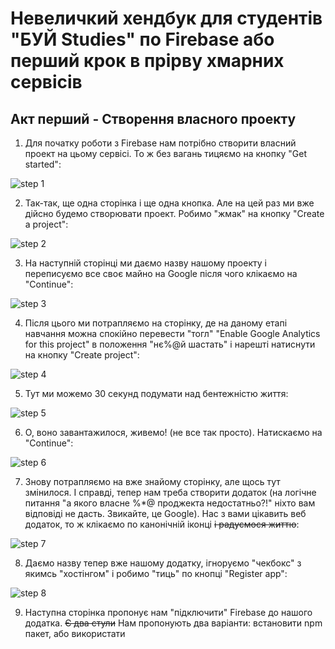 # Невеличкий хендбук для студентів "БУЙ Studies" по Firebase або перший крок в прірву хмарних сервісів

## Акт перший - Створення власного проекту

1. Для початку роботи з Firebase нам потрібно створити власний проект на цьому сервісі. То ж без вагань тицяємо на кнопку "Get started": 

![step 1](https://github.com/ohiienko-r/firebase-bububui/assets/109099364/022fd9bf-b160-49ef-ae58-adc085dbe57a)

2. Так-так, ще одна сторінка і ще одна кнопка. Але на цей раз ми вже дійсно будемо створювати проект. Робимо "жмак" на кнопку "Create a project":

![step 2](https://github.com/ohiienko-r/firebase-bububui/assets/109099364/81bd0a25-b2d6-494f-93ea-62d1d12faebb)

3. На наступній сторінці ми даємо назву нашому проекту і переписуємо все своє майно на Google після чого клікаємо на "Continue":

![step 3](https://github.com/ohiienko-r/firebase-bububui/assets/109099364/8075a6a9-2d59-472a-b60b-2ecbcf3ed565)

4. Після цього ми потрапляємо на сторінку, де на даному етапі навчання можна спокійно перевести "тогл" "Enable Google Analytics for this project" в положення "нє%@й шастать" і нарешті натиснути на кнопку "Create project":

![step 4](https://github.com/ohiienko-r/firebase-bububui/assets/109099364/14468715-2e4b-49d6-8998-63fabde46577)

5. Тут ми можемо 30 секунд подумати над бентежністю життя:

![step 5](https://github.com/ohiienko-r/firebase-bububui/assets/109099364/0177c845-c1e3-489e-a0ec-344b8f7cbb4e)

6. О, воно завантажилося, живемо! (не все так просто). Натискаємо на "Continue":

![step 6](https://github.com/ohiienko-r/firebase-bububui/assets/109099364/b4053af5-7dc5-4cae-a70f-696cee770b7a)

7. Знову потрапляємо на вже знайому сторінку, але щось тут змінилося. І справді, тепер нам треба створити додаток (на логічне питання "а якого власне %*@ проджекта недостатньо?!" ніхто вам відповіді не дасть. Звикайте, це Google). Нас з вами цікавить веб додаток, то ж клікаємо по канонічній іконці ~~і радуємося життю~~:

![step 7](https://github.com/ohiienko-r/firebase-bububui/assets/109099364/c1953ba7-fc09-4d86-af39-78d30c2fec63)

8. Даємо назву тепер вже нашому додатку, ігноруємо "чекбокс" з якимсь "хостінгом" і робимо "тиць" по кнопці "Register app":

![step 8](https://github.com/ohiienko-r/firebase-bububui/assets/109099364/c5f99424-c658-43a0-a6c5-b793a5069396)

9. Наступна сторінка пропонує нам "підключити" Firebase до нашого додатка. ~~Є два стули~~ Нам пропонують два варіанти: встановити npm пакет, або використати <script> тег, що ми з вами і зробимо. Але перед тим як натиснути "Continue to console" ***`ОБОВ'ЯЗКОВО`*** збережіть собі firebaseConfig (обведено червоним) і ***`НІ В ЯКОМУ РАЗІ`*** не діліться цими даними. Це особисто ваші дані за допомогою яких ви будете отримувати доступ до firebase з вашого застосунку. Весь інший код можна ігнорувати, тому що "я і моя молодая команда" знайшли спосіб не засирати index.html усіляким непотребом, але про це згодом:

![step 9](https://github.com/ohiienko-r/firebase-bububui/assets/109099364/1a69cb00-e5e6-4882-8033-59dbcc962ced)

10. Вітаю! Ми нарешті завершили всі основні приготування:

![step 10](https://github.com/ohiienko-r/firebase-bububui/assets/109099364/6e1403fc-bd2d-4a8a-a15e-067742869f39)

***`Кінець першого акту. Завіса опускаєтья`***

## Акт другий - Firestore

### Дія перша - Колекції. Документи. Поля.

1. Ми з вами почнемо знайомство з функціоналом Firebase з хмарного сховища або ж Cloud Firestore. Клікаємо по відповідному розділу, щоб додати цей продукт до нашого додатку:

![step 1](https://github.com/ohiienko-r/firebase-bububui/assets/109099364/16641f9b-4831-4c27-bcce-7d55c004f794)

2. Власне тут ми маємо можливість створити нашу базу даних ~~з блекджеком і куртизанками~~. Натискаємо "Create database" і тут вже реально радіємо життю (ну майже):

![step 2](https://github.com/ohiienko-r/firebase-bububui/assets/109099364/404363d6-4673-4780-97aa-288861704f45)

3. Нам з вами залишається вибрати в якому режимі ми будемо використовувати базу даних. Поки що ми використаємо "тестовий режим" в якому в нас не буде обмеженнь по доступу, бо інакше нас чекає цікава (ні) ситуація з так званими "правилами", але про все це згодом, ми ж з вами це вперше щупаєм:

![step 3](https://github.com/ohiienko-r/firebase-bububui/assets/109099364/5ab39d01-92fd-49ee-b655-372dc72a79bc)

4. І останнім кроком на даному етапі буде вибір геолокації серверів (~~шо то %:?ня, шо ето %:?ня і еті обє %:?ні такіє...~~). Взагалі відштовхуватись варто від того де буде більша кількість юзерів в подальшому в вашому додатку, але то таке:

![step 4(0)](https://github.com/ohiienko-r/firebase-bububui/assets/109099364/0299742b-4e8f-413e-9a93-79b265fd143f)

5. Вуаля! Наша база даних створена. Конкретно цей тип бази даних тримається на ~~чесному слові~~ колекціях та документах (або ж колекціях документів, так зрозуміліше). Так що давайте створимо нашу першу "колекцію", щоб зрозуміти що воно таке: 

![step 5](https://github.com/ohiienko-r/firebase-bububui/assets/109099364/f7ac5971-bf9d-437f-ae92-33ea3f99e0dc)

6. Так, знову щось треба обізвати. Для того щоб не ускладнювати собі життя бажано називати нашу колекцію одним змістовним словом. Власне ми так і вчинимо, після чого жмакаємо на кнопку "Next": 

![step 6](https://github.com/ohiienko-r/firebase-bububui/assets/109099364/3687cd4d-19fd-4b5e-a309-1b7771772c53)

7. Те що ми вирішили не ускладнювати собі життя не означає, що нам його не ускладнять інші. На щастя все що від нас треба це просто натиснути на "Auto-ID" (і відкинуться в кріслі): 

![step 7(0)](https://github.com/ohiienko-r/firebase-bububui/assets/109099364/180bb9c9-f433-464e-bf80-1e08862c4ac8)

Не лякайтеся, все так і треба. Тепер можна просто клікнути по кнопці "Save": 

![step 7(1)](https://github.com/ohiienko-r/firebase-bububui/assets/109099364/e3dc9121-ee2b-4cd3-a7ef-d85a7a08ec49)

8. Вітаю! Ми створили нашу першу колекцію. Їх звісно може бути і декілька, але ми поки що обмежимося однією. В кожну колекцію можна додати будь яку (ну майже) кількість "документів" (обведено червоним) всередині яких ми можемо створити або ще одну "колекцію" ~~така собі кроліча нора~~ (обведено фіолетовим), або нарешті просто наповнити документ реальними даними (обведено жовтим), з якими в майбутньому ми зможемо віддалено робити певні дії певного характеру. Власне ми з вами почнемо із додавання реальних даних (бо там теж є на що подивиться). Отже тицяємо на "Add field" ~~і уважно стежимо за руками~~:

![step 8](https://github.com/ohiienko-r/firebase-bububui/assets/109099364/feb450bf-230f-4e18-90a9-97f0fb57ab3d)

9. Наші з вами дані зберігаються у вигляді ключ/значення із строгим типізуванням для "самих малєнькіх". І якщо в когось закралися думки по типу "Щось це дуже схоже на об'єкт", то не дарма, бо фактично "документ" і є обєктом. Відповідно таких "полів" ми можемо створювати ~~до всирачки~~ майже скількі завгодно:

![step 9(0)](https://github.com/ohiienko-r/firebase-bububui/assets/109099364/1872e3c8-583c-4f2d-af7f-5d9e5f5113a9)

10. Але не одними полями єдині! Окрім "рядка" в нас з вами є широкий асортимент типів даних. Наприклад в "reference" можна запхати посилання на якийсь інший документ в іншій колекції в нашії базі даних. Але зараз не про це. Нам ще на "Add" треба клікнути:

![step 9(1)](https://github.com/ohiienko-r/firebase-bububui/assets/109099364/33acd49c-440d-43f6-a020-4f7df194978b)

11. Всьо! Ми з вами трохи "наповнили" руцями нашу базу даних:

![step 10](https://github.com/ohiienko-r/firebase-bububui/assets/109099364/a1000726-9474-4ddb-8e9b-85ada2c0eff3)

***`Кінець першої дії другого акту`***

### Дія друга - Жуки на костилях.

1. Тепер, налаштувавши все що тільки можна на даному етапі навчання, ми можемо перейти до використання нашої баз даних. Для того щоб просто помацати зараз "що воно таке той ваш Firestore" та подивитись як воно працює нам з вами буде достатньо створити три файліка: `firebase.js` - тут ми будемо зберігати наші дані для доступу безпосередньо до нашого додатку на стороні Firebase, `index.js` - де буде відбуватися вся магія та `index.html` - ну бо просто треба. На логічне питання "А чи можна все це робити в одному джс файлі?" я скажу вам "так", але це іде в розріз з "мухо-котлєточним" підходом (про це буде окрема стаття):    

![step 1](https://github.com/ohiienko-r/firebase-bububui/assets/109099364/9b4855ae-0577-481f-aa73-7d9d652d3b05)

2. В файлі `index.html` підключаємо як "модуль" за допомогою тега `<script>` наш `index.js`. Це потрібно,по-перше, для того щоб все в принципі працювало, а по-друге, щоб власне працювали "import"и:

![step 2](https://github.com/ohiienko-r/firebase-bububui/assets/109099364/34e1d3c1-ccf8-43be-bdb8-031658705771)

3. Для початку нам з вами треба імпортувати декілька функції з Firebase для того щоб в подальшому ініціалізувати власне сам Firebase в коді. Ми почнемо з імпорту функції "initializeApp" в файлі `firebase.js`: 

![step 3](https://github.com/ohiienko-r/firebase-bububui/assets/109099364/2547b34f-108e-4187-a75e-e0c2eee86fc3)

4. "І шо, і всьо?". Аби ж все було так просто. Нам же з вами треба ще якось працювати з нашою базою. Тому в той самий файл треба імпортувати ще одну функцію - "getFirestore" - для роботи безпосередньо з базою даних:  

![step 4](https://github.com/ohiienko-r/firebase-bububui/assets/109099364/ee35ba5d-cc60-4618-bacc-8e4eae626e85)

5. Пам'ятаєте я просив вас зберегти та нікому не показувати дані для доступу до нашого додатку у Firebase (див. Акт перший, пункт 9)? Вони нарешті нам знадобляться. Робимо їм "Ctrl/Cmd + V" після наших з вами "import"ів:

![step 5](https://github.com/ohiienko-r/firebase-bububui/assets/109099364/08b813e9-8479-4ae1-bdf6-bbabdf170a96)

6. Але це не все. Ми ж для чогось імпортували там ~~якусь %@*ню~~ якісь функції. Оголошуємо змінну "app" (назва змінної може бути і іншою, але ми зараз наслідуємо приклад з офіційної документації), в яку ми і запишемо нашу імпортовану функцію "initializeApp", єдиним аргументом якої будуть як раз наші з вами "дуууууууже секретні дані", або ж простими словами конфіг: 
 
![step 6](https://github.com/ohiienko-r/firebase-bububui/assets/109099364/51a95442-c4f5-41b0-aa73-2ac0e49b2032)

7. Додаток ініціалізували, тепер можна і ~~покурить~~ "завести" нашу базу даних. Для цього створюємо змінну "db" (знову ж таки, назва змінної може бути на ваш смак, тому що ми наслідуєм приклад з офіційної документації), в яку ми запишемо вже функцію "getFirestore", аргументом якої буде вже буде наш "app" з попереднього кроку (я знаю, мозок вже не вивозить, але воно саме так працює і я нічого не можу з цим зробити, так вони це створили). Важливий момент - саме змінну "db" нам треба експортувати з цього файлу, тому що ми її будемо використовувати вже в `index.js`:  

![step 7](https://github.com/ohiienko-r/firebase-bububui/assets/109099364/689b4b6c-49b7-4d48-9b6f-273c1da5c214)

8. Вітаю! З `firebase.js` покінчено і ~~можна це забути як страшний сон~~ ми можемо переходити безпосередньо до магії, а саме в файл `index.js`. Вже в файл `index.js` нам з вами треба імпортувати ще дві функції для роботи з Firestore: "getDocs" та "collection" і звісно ж нашу з вами змінну "db", яку ми експортували в попередньому пнукті: 

![step 8](https://github.com/ohiienko-r/firebase-bububui/assets/109099364/eb14ed4d-2f12-4d0e-b91d-cfa86fda1a76)

9. І вже тепер "релааааааакс", з імпортами покінчено і можна вже щось робити з нашою базою даних. Офіційна документація дуже сильно рекомендує використовувати асинхронні запити для роботи з базою даних. Хто ми такі щоб з ними сперечатися? Для цього ми оголошуємо асинхронну функцію, нехай вона буде називатися "getStudents": 

![step 9](https://github.com/ohiienko-r/firebase-bububui/assets/109099364/1f9c4fb4-8b73-4b42-846c-27776877640b)

10. Всередині функції нам бажано створити змінну в яку ми запхаємо наші з вами імпортовані функції для роботи з Firestore, які повернуть нам в цю змінну так звані "documentSnapshot"и. На виході це щось дуже схоже на масив "промісів", але у власному форматі. Фактично це буде масив всіх наших "документів" які лежать всередині нашої "колекції", але в необробленому вигляді. Оголошуємо змінну "querySnapshot" в якій буде функція "getDocs" (не забудьте про "await" перед нею), аргументом якої буде функція "collection", аргументами якої вже будуть наша з вами змінна "db" та назва "колекції" (див. Акт другий, дія перша, пункт 6) дані з якої ми хочемо отримати (я знаю, що це ~~п%:?єц~~ складно для розуміння, але після декількох спроб і годин роботи з цим ~~у вас відкриється третє око~~ ви вже самі зможете розповідати іншим що там і як працює):  

![step 10](https://github.com/ohiienko-r/firebase-bububui/assets/109099364/50b982c6-912e-4856-8edc-c8f741262f9f)

11. "Ну отримали ми цей масив документ снепшотів, а далі шо?". А далі як і з промісами нам з вами треба привести отримані дані до читабельного вигляду. Тому що окрім наших з вами даних кожний "documentSnapshot" як одиниця даних містисть в собі ще багато чого включно з методом який ми з вами будемо використовати, щоб витягнути наші з вами дані з нього ж. Називається він "data()". Тому згадуємо що "querySnapshot" це по суті масив і "пробігаємося" по ньому за допомогою методу "forEach", застосовуючи до кожного "документа" метод "data()". В цілому, на даному етапі після того як ви "витягенете" дані за допомогою методу "data()" ви з ними можете робити що завгодно: записать це все діло просто в масив, передати кудись тощо. Але для наглядності ми з вами зараз просто виведемо це все діло в консоль браузера, щоб подивитись "а що ж там" ми отримуємо на виході. З.І. Не забудьте тільки викликати нашу з вами функцію "getStudents", бо нічого ж не запрацює: 

![step 11](https://github.com/ohiienko-r/firebase-bububui/assets/109099364/7de7aeef-4b6d-4acb-8be0-6c189cf6dd3d)

12. Я вас категорично вітаю! Якащо запустити це все діло і відкрити в браузері, а потім ще і в консоль зазирнути, то ми побачимо, що дані з нашої бази даних вони вже тут ~~з нами в одній кімнаті~~ як тут виведені в консоль як ми і хотіли та ще й у вигляді об'єкту(!!!): 

![step 12](https://github.com/ohiienko-r/firebase-bububui/assets/109099364/e867c2a0-e35d-49d5-8f32-43f3dc398d46)

***`Кінець. Завіса опускаєтья`***

### Післяслово

Ми з вами пройшли непростий шлях від створення власного проекту та бази даних на Firebase до отримання данних з цієї самої бази вже у себе в коді. Цей хендбук демонструє та описує лише краплю функціоналу з моря можливостей Firebase. В майбутньому ми з вами розглянемо більш детально і Firestore з його функціоналом, і Authentication, і ще багато-багато всього, але поки що ми знаходимось на початку нашого з вами шляху. То ж навчайтеся, кайфуйте від того шо робите та допомагайте іншим. Будьте мені здорові! Дякую за увагу.
